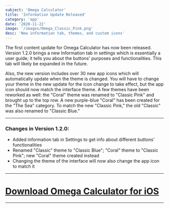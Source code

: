 ```yaml
---
subject: 'Omega Calculator'
title: 'Information Update Released'
category: 'app'
date: '2020-11-22'
image: '/images/Omega_Classic_Pink.png'
desc: 'New information tab, themes, and custom icons'
---
```


The first content update for Omega Calculator has now been released. Version 1.2.0 brings a new Information tab in settings which is essentially a user guide; it tells you about the buttons' purposes and functionalities. This tab will likely be expanded in the future.

Also, the new version includes over 30 new app icons which will automatically update when the theme is changed. You will have to change your theme in the new update for the icon change to take effect, but the app icon should now match the interface theme. A few themes have been reworked as well: the "Coral" theme was renamed to "Classic Pink" and brought up to the top row. A new purple-blue "Coral" has been created for the "The Sea" category. To match the new "Classic Pink," the old "Classic" was also renamed to "Classic Blue."

---

### Changes in Version 1.2.0:

* Added information tab in Settings to get info about different buttons' functionalities
* Renamed "Classic" theme to "Classic Blue"; "Coral" theme to "Classic Pink"; new "Coral" theme created instead
* Changing the theme of the interface will now also change the app icon to match it

---

# [Download Omega Calculator for iOS](https://apps.apple.com/is/app/omega-calculator/id1528068503)

---
